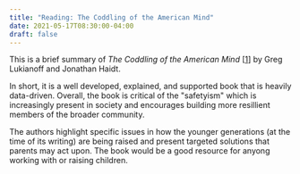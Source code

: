 ```yaml
---
title: "Reading: The Coddling of the American Mind"
date: 2021-05-17T08:30:00-04:00
draft: false
---
```

This is a brief summary of _The Coddling of the American Mind_ [[1](https://www.amazon.com/Coddling-American-Mind-Intentions-Generation/dp/0735224919/ref=sr_1_1?dchild=1&keywords=the+coddling+of+the+american+mind&qid=1621255121&sr=8-1)] by Greg Lukianoff and Jonathan Haidt.

In short, it is a well developed, explained, and supported book that is heavily data-driven. Overall, the book is critical of the "safetyism" which is increasingly present in society and encourages building more resillient members of the broader community.

The authors highlight specific issues in how the younger generations (at the time of its writing) are being raised and present targeted solutions that parents may act upon. The book would be a good resource for anyong working with or raising children.